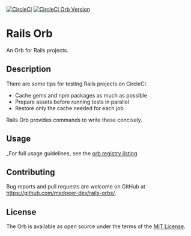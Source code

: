 [![CircleCI](https://circleci.com/gh/medpeer-dev/rails-orbs.svg?style=svg)](https://circleci.com/gh/medpeer-dev/rails-orbs)
[![CircleCI Orb Version](https://img.shields.io/endpoint.svg?url=https://badges.circleci.io/orb/medpeer/rails)](https://circleci.com/orbs/registry/orb/medpeer/rails)

# Rails Orb

An Orb for Rails projects.

## Description

There are some tips for testing Rails projects on CircleCI.

- Cache gems and npm packages as much as possible
- Prepare assets before running tests in parallel
- Restore only the cache needed for each job

Rails Orb provides commands to write these concisely.

## Usage

_For full usage guidelines, see the [orb registry listing](https://circleci.com/orbs/registry/orb/medpeer/rails)

## Contributing

Bug reports and pull requests are welcome on GitHub at https://github.com/medpeer-dev/rails-orbs/.

## License

The Orb is available as open source under the terms of the [MIT License](https://opensource.org/licenses/MIT).
